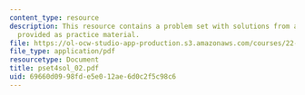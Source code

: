 ```yaml
---
content_type: resource
description: This resource contains a problem set with solutions from a previous semester,
  provided as practice material.
file: https://ol-ocw-studio-app-production.s3.amazonaws.com/courses/22-611j-introduction-to-plasma-physics-i-fall-2006/69660d0998fde5e012ae6d0c2f5c98c6_pset4sol_02.pdf
file_type: application/pdf
resourcetype: Document
title: pset4sol_02.pdf
uid: 69660d09-98fd-e5e0-12ae-6d0c2f5c98c6
---
```

